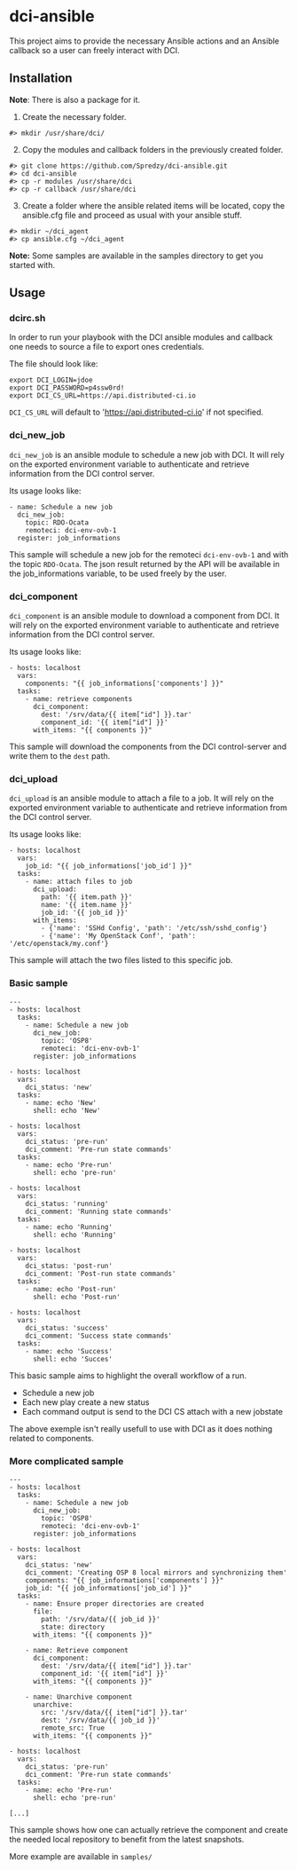 # dci-ansible

This project aims to provide the necessary Ansible actions and an Ansible callback
so a user can freely interact with DCI.

## Installation

**Note**: There is also a package for it.

1. Create the necessary folder.

```
#> mkdir /usr/share/dci/
```

2. Copy the modules and callback folders in the previously created folder.

```
#> git clone https://github.com/Spredzy/dci-ansible.git
#> cd dci-ansible
#> cp -r modules /usr/share/dci
#> cp -r callback /usr/share/dci
```

3. Create a folder where the ansible related items will be located, copy the ansible.cfg file and proceed as usual with your ansible stuff.

```
#> mkdir ~/dci_agent
#> cp ansible.cfg ~/dci_agent
```

**Note:** Some samples are available in the samples directory to get you started with.


## Usage

### dcirc.sh

In order to run your playbook with the DCI ansible modules and callback one needs to source a file to export ones credentials.

The file should look like:

```
export DCI_LOGIN=jdoe
export DCI_PASSWORD=p4ssw0rd!
export DCI_CS_URL=https://api.distributed-ci.io
```

`DCI_CS_URL` will default to 'https://api.distributed-ci.io' if not specified.


### dci_new_job

`dci_new_job` is an ansible module to schedule a new job with DCI. It will rely on the exported environment variable to authenticate and retrieve information from the DCI control server.

Its usage looks like:

```
- name: Schedule a new job
  dci_new_job:
    topic: RDO-Ocata
    remoteci: dci-env-ovb-1
  register: job_informations
```

This sample will schedule a new job for the remoteci `dci-env-ovb-1` and with the topic `RDO-Ocata`. The json result returned by the API will be available in the job_informations variable, to be used freely by the user.


### dci_component

`dci_component` is an ansible module to download a component from DCI. It will rely on the exported environment variable to authenticate and retrieve information from the DCI control server.

Its usage looks like:

```
- hosts: localhost
  vars:
    components: "{{ job_informations['components'] }}"
  tasks:
    - name: retrieve components
      dci_component:
        dest: '/srv/data/{{ item["id"] }}.tar'
        component_id: '{{ item["id"] }}'
      with_items: "{{ components }}"
```

This sample will download the components from the DCI control-server and write them to the `dest` path.

### dci_upload

`dci_upload` is an ansible module to attach a file to a job. It will rely on the exported environment variable to authenticate and retrieve information from the DCI control server.

Its usage looks like:

```
- hosts: localhost
  vars:
    job_id: "{{ job_informations['job_id'] }}"
  tasks:
    - name: attach files to job
      dci_upload:
        path: '{{ item.path }}'
        name: '{{ item.name }}'
        job_id: '{{ job_id }}'
      with_items:
        - {'name': 'SSHd Config', 'path': '/etc/ssh/sshd_config'}
        - {'name': 'My OpenStack Conf', 'path': '/etc/openstack/my.conf'}
```

This sample will attach the two files listed to this specific job.

### Basic sample

```
---
- hosts: localhost
  tasks:
    - name: Schedule a new job
      dci_new_job:
        topic: 'OSP8'
        remoteci: 'dci-env-ovb-1'
      register: job_informations

- hosts: localhost
  vars:
    dci_status: 'new'
  tasks:
    - name: echo 'New'
      shell: echo 'New'

- hosts: localhost
  vars:
    dci_status: 'pre-run'
    dci_comment: 'Pre-run state commands'
  tasks:
    - name: echo 'Pre-run'
      shell: echo 'pre-run'

- hosts: localhost
  vars:
    dci_status: 'running'
    dci_comment: 'Running state commands'
  tasks:
    - name: echo 'Running'
      shell: echo 'Running'

- hosts: localhost
  vars:
    dci_status: 'post-run'
    dci_comment: 'Post-run state commands'
  tasks:
    - name: echo 'Post-run'
      shell: echo 'Post-run'

- hosts: localhost
  vars:
    dci_status: 'success'
    dci_comment: 'Success state commands'
  tasks:
    - name: echo 'Success'
      shell: echo 'Succes'
```

This basic sample aims to highlight the overall workflow of a run.

  * Schedule a new job
  * Each new play create a new status
  * Each command output is send to the DCI CS attach with a new jobstate

The above exemple isn't really usefull to use with DCI as it does nothing related
to components.

### More complicated sample

```
---
- hosts: localhost
  tasks:
    - name: Schedule a new job
      dci_new_job:
        topic: 'OSP8'
        remoteci: 'dci-env-ovb-1'
      register: job_informations

- hosts: localhost
  vars:
    dci_status: 'new'
    dci_comment: 'Creating OSP 8 local mirrors and synchronizing them'
    components: "{{ job_informations['components'] }}"
    job_id: "{{ job_informations['job_id'] }}"
  tasks:
    - name: Ensure proper directories are created
      file:
        path: '/srv/data/{{ job_id }}'
        state: directory
      with_items: "{{ components }}"

    - name: Retrieve component
      dci_component:
        dest: '/srv/data/{{ item["id"] }}.tar'
        component_id: '{{ item["id"] }}'
      with_items: "{{ components }}"

    - name: Unarchive component
      unarchive:
        src: '/srv/data/{{ item["id"] }}.tar'
        dest: '/srv/data/{{ job_id }}'
        remote_src: True
      with_items: "{{ components }}"

- hosts: localhost
  vars:
    dci_status: 'pre-run'
    dci_comment: 'Pre-run state commands'
  tasks:
    - name: echo 'Pre-run'
      shell: echo 'pre-run'

[...]
```

This sample shows how one can actually retrieve the component and create the needed local repository to benefit
from the latest snapshots.

More example are available in `samples/`
